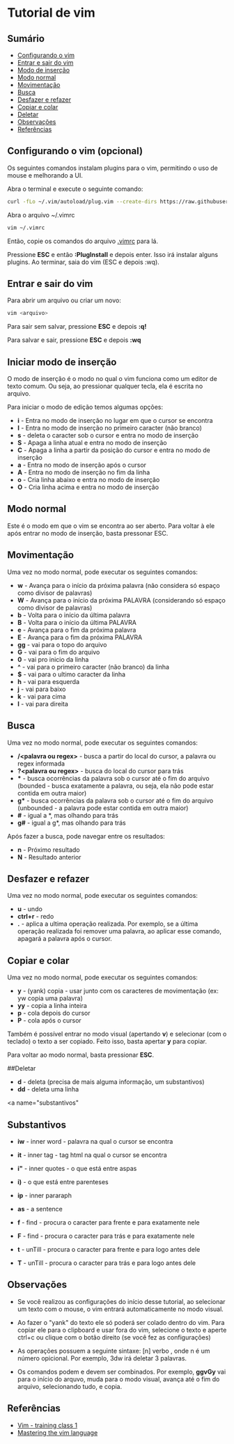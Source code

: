 # Tutorial de vim

## Sumário

- [Configurando o vim](#config)
- [Entrar e sair do vim](#entrar)
- [Modo de inserção](#insert)
- [Modo normal](#normal)
- [Movimentação](#move)
- [Busca](#busca)
- [Desfazer e refazer](#undo)
- [Copiar e colar](#copiar)
- [Deletar](#delete)
- [Observações](#obs)
- [Referências](#ref)

<a name="config"></a>
## Configurando o vim (opcional)

Os seguintes comandos instalam plugins para o vim, permitindo o uso de mouse e melhorando a UI.

Abra o terminal e execute o seguinte comando:

```Bash
curl -fLo ~/.vim/autoload/plug.vim --create-dirs https://raw.githubusercontent.com/junegunn/vim-plug/master/plug.vim
```

Abra o arquivo ~/.vimrc

```Bash
vim ~/.vimrc
```

Então, copie os comandos do arquivo [.vimrc](.vimrc) para lá.

Pressione **ESC** e então **:PlugInstall** e depois enter. Isso irá instalar alguns plugins. Ao terminar, saia do vim (ESC e depois :wq).

<a name="entrar"></a>
## Entrar e sair do vim

Para abrir um arquivo ou criar um novo:

```bash
vim <arquivo>
```

Para sair sem salvar, pressione **ESC** e depois **:q!**

Para salvar e sair, pressione **ESC** e depois **:wq**

<a name="insert"></a>
## Iniciar modo de inserção

O modo de inserção é o modo no qual o vim funciona como um editor de texto comum. Ou seja, ao pressionar qualquer tecla, ela é escrita no arquivo.

Para iniciar o modo de edição temos algumas opções:

- **i** - Entra no modo de inserção no lugar em que o cursor se encontra
- **I** - Entra no modo de inserção no primeiro caracter (não branco)
- **s** - deleta o caracter sob o cursor e entra no modo de inserção
- **S** - Apaga a linha atual e entra no modo de inserção
- **C** - Apaga a linha a partir da posição do cursor e entra no modo de inserção
- **a** - Entra no modo de inserção após o cursor
- **A** - Entra no modo de inserção no fim da linha
- **o** - Cria linha abaixo e entra no modo de inserção
- **O** - Cria linha acima e entra no modo de inserção

<a name="normal"></a>
## Modo normal

Este é o modo em que o vim se encontra ao ser aberto. Para voltar à ele após entrar no modo de inserção, basta pressonar ESC.

<a name="move"></a>
## Movimentação

Uma vez no modo normal, pode executar os seguintes comandos:

- **w** - Avança para o início da próxima palavra (não considera só espaço como divisor de palavras)
- **W** - Avança para o início da próxima PALAVRA (considerando só espaço como divisor de palavras)
- **b** - Volta para o início da última palavra
- **B** - Volta para o início da última PALAVRA
- **e** - Avança para o fim da próxima palavra
- **E** - Avança para o fim da próxima PALAVRA
- **gg** - vai para o topo do arquivo
- **G** - vai para o fim do arquivo
- **0** - vai pro inicio da linha
- **^** - vai para o primeiro caracter (não branco) da linha
- **$** - vai para o ultimo caracter da linha
- **h** - vai para esquerda
- **j** - vai para baixo
- **k** - vai para cima
- **l** - vai para direita

<a name="busca"></a>
## Busca

Uma vez no modo normal, pode executar os seguintes comandos:

- **/\<palavra ou regex>** - busca a partir do local do cursor, a palavra ou regex informada
- **?\<palavra ou regex>**  - busca do local do cursor para trás
- **\*** - busca ocorrências da palavra sob o cursor até o fim do arquivo  (bounded - busca exatamente a palavra, ou seja, ela não pode estar contida em outra maior)
- **g\*** - busca ocorrências da palavra sob o cursor até o fim do arquivo  (unbounded - a palavra pode estar contida em outra maior)
- **\#**  - igual a *, mas olhando para trás
- **g#** - igual a g*, mas olhando para trás

Após fazer a busca, pode navegar entre os resultados:

- **n**  - Próximo resultado
- **N**  - Resultado anterior

<a name="undo"></a>
## Desfazer e refazer

Uma vez no modo normal, pode executar os seguintes comandos:

- **u** - undo
- **ctrl+r** - redo
- **.** - aplica a ultima operação realizada. Por exemplo, se a última operação realizada foi remover uma palavra, ao aplicar esse comando, apagará a palavra após o cursor.

<a name="copiar"></a>
## Copiar e colar

Uma vez no modo normal, pode executar os seguintes comandos:

- **y** - (yank) copia - usar junto com os caracteres de movimentação (ex: yw copia uma palavra)
- **yy** - copia a linha inteira
- **p** - cola depois do cursor
- **P** - cola após o cursor

Também é possível entrar no modo visual (apertando **v**) e selecionar (com o teclado) o texto a ser copiado. Feito isso, basta apertar **y** para copiar.

Para voltar ao modo normal, basta pressionar **ESC**.

<a name="delete"></a>
##Deletar

- **d** - deleta (precisa de mais alguma informação, um substantivos)
- **dd** - deleta uma linha

<a name="substantivos"
## Substantivos

- **iw** - inner word - palavra na qual o cursor se encontra
- **it** - inner tag - tag html na qual o cursor se encontra
- **i"** - inner quotes - o que está entre aspas
- **i)** - o que está entre parenteses
- **ip** - inner pararaph
- **as** - a sentence

- **f<caracter>** - find - procura o caracter para frente e para exatamente nele
- **F<caracter>** - find - procura o caracter para trás e para exatamente nele
- **t<caracter>** - unTill - procura o caracter para frente e para logo antes dele
- **T<caracter>** - unTill - procura o caracter para trás e para logo antes dele

<a name="obs"></a>
## Observações

- Se você realizou as configurações do início desse tutorial, ao selecionar um texto com o mouse, o vim entrará automaticamente no modo visual.

- Ao fazer o "yank" do texto ele só poderá ser colado dentro do vim. Para copiar ele para o clipboard e usar fora do vim, selecione o texto e aperte ctrl+c ou clique com o botão direito (se você fez as configurações)

- As operações possuem a seguinte sintaxe: [n] verbo <substantivo>, onde n é um número opicional. Por exemplo, 3dw irá deletar 3 palavras.

- Os comandos podem e devem ser combinados. Por exemplo, **ggvGy** vai para o início do arquvo, muda para o modo visual, avança até o fim do arquivo, selecionando tudo, e copia.

<a name="ref"></a>
## Referências

- [Vim - training class 1](https://www.youtube.com/watch?v=Nim4_f5QUxA&t=1787s&frags=pl%2Cwn)
- [Mastering the vim language](https://www.youtube.com/watch?v=wlR5gYd6um0&frags=pl%2Cwn)

